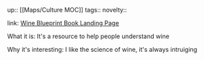 up:: [[Maps/Culture MOC]]
tags:: 
novelty::

link: [Wine Blueprint Book Landing Page](https://book.wineblueprint.com/)

What it is:
It's a resource to help people understand wine

Why it's interesting:
I like the science of wine, it's always intruiging
